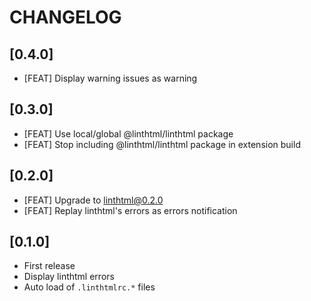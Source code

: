 # CHANGELOG

## [0.4.0]

- [FEAT] Display warning issues as warning

## [0.3.0]

- [FEAT] Use local/global @linthtml/linthtml package
- [FEAT] Stop including @linthtml/linthtml package in extension build

## [0.2.0]

- [FEAT] Upgrade to linthtml@0.2.0
- [FEAT] Replay linthtml's errors as errors notification

## [0.1.0]

- First release
- Display linthtml errors
- Auto load of `.linthtmlrc.*` files
